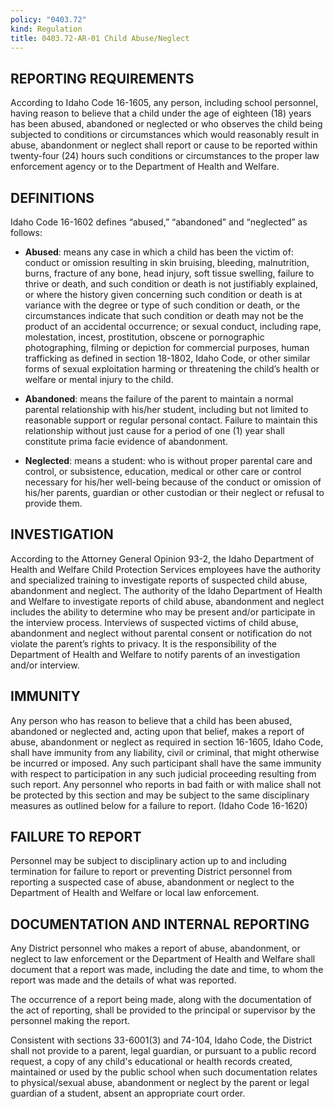 ```yaml
---
policy: "0403.72"
kind: Regulation
title: 0403.72-AR-01 Child Abuse/Neglect
---
```


## REPORTING REQUIREMENTS
According to Idaho Code 16-1605, any person, including school personnel, having reason to believe that a child under the age of eighteen (18) years has been abused, abandoned or neglected or who observes the child being subjected to conditions or circumstances which would reasonably result in abuse, abandonment or neglect shall report or cause to be reported within twenty-four (24) hours such conditions or circumstances to the proper law enforcement agency or to the Department of Health and Welfare.


## DEFINITIONS
Idaho Code 16-1602 defines “abused,” “abandoned” and “neglected” as follows:

- **Abused**: means any case in which a child has been the victim of: conduct or omission resulting in skin bruising, bleeding, malnutrition, burns, fracture of any bone, head injury, soft tissue swelling, failure to thrive or death, and such condition or death is not justifiably explained, or where the history given concerning such condition or death is at variance with the degree or type of such condition or death, or the circumstances indicate that such condition or death may not be the product of an accidental occurrence; or sexual conduct, including rape, molestation, incest, prostitution, obscene or pornographic photographing, filming or depiction for commercial purposes, human trafficking as defined in section 18-1802, Idaho Code, or other similar forms of sexual exploitation harming or threatening the child’s health or welfare or mental injury to the child.

- **Abandoned**: means the failure of the parent to maintain a normal parental relationship with his/her student, including but not limited to reasonable support or regular personal contact. Failure to maintain this relationship without just cause for a period of one (1) year shall constitute prima facie evidence of abandonment.

- **Neglected**: means a student: who is without proper parental care and control, or subsistence, education, medical or other care or control necessary for his/her well-being because of the conduct or omission of his/her parents, guardian or other custodian or their neglect or refusal to provide them.


## INVESTIGATION

According to the Attorney General Opinion 93-2, the Idaho Department of Health and Welfare Child Protection Services employees have the authority and specialized training to investigate reports of suspected child abuse, abandonment and neglect.  The authority of the Idaho Department of Health and Welfare to investigate reports of child abuse, abandonment and neglect includes the ability to determine who may be present and/or participate in the interview process.  Interviews of suspected victims of child abuse, abandonment and neglect without parental consent or notification do not violate the parent’s rights to privacy.  It is the responsibility of the Department of Health and Welfare to notify parents of an investigation and/or interview.


## IMMUNITY

Any person who has reason to believe that a child has been abused, abandoned or neglected and, acting upon that belief, makes a report of abuse, abandonment or neglect as required in section 16-1605, Idaho Code, shall have immunity from any liability, civil or criminal, that might otherwise be incurred or imposed.  Any such participant shall have the same immunity with respect to participation in any such judicial proceeding resulting from such report.  Any personnel who reports in bad faith or with malice shall not be protected by this section and may be subject to the same disciplinary measures as outlined below for a failure to report.  (Idaho Code 16-1620)


## FAILURE TO REPORT

Personnel may be subject to disciplinary action up to and including termination for failure to report or preventing District personnel from reporting a suspected case of abuse, abandonment or neglect to the Department of Health and Welfare or local law enforcement.


## DOCUMENTATION AND INTERNAL REPORTING

Any District personnel who makes a report of abuse, abandonment,  or neglect to law enforcement or the Department of Health and Welfare shall document that a report was made, including the date and time, to whom the report was made and the details of what was reported.

The occurrence of a report being made, along with the documentation of the act of reporting, shall be provided to the principal or supervisor by the personnel making the report.

Consistent with sections 33-6001(3) and 74-104, Idaho Code, the District shall not provide to a parent, legal guardian, or pursuant to a public record request, a copy of any child's educational or health records created, maintained or used by the public school when such documentation relates to physical/sexual abuse, abandonment or neglect by the parent or legal guardian of a student, absent an appropriate court order.

